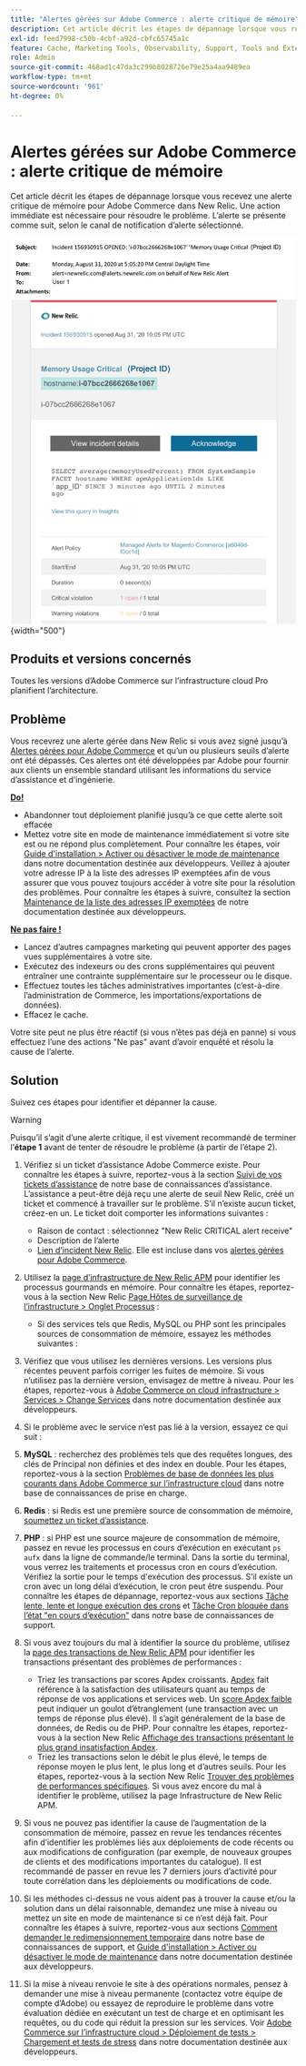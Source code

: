 ```yaml
---
title: "Alertes gérées sur Adobe Commerce : alerte critique de mémoire"
description: Cet article décrit les étapes de dépannage lorsque vous recevez une alerte critique de mémoire pour Adobe Commerce dans New Relic. Une action immédiate est nécessaire pour résoudre le problème. L’alerte se présente comme suit, selon le canal de notification d’alerte sélectionné.
exl-id: feed7998-c50b-4cbf-a92d-cbfc65745a1c
feature: Cache, Marketing Tools, Observability, Support, Tools and External Services
role: Admin
source-git-commit: 468ad1c47da3c299b8028726e79e25a4aa9489ea
workflow-type: tm+mt
source-wordcount: '961'
ht-degree: 0%

---
```


# Alertes gérées sur Adobe Commerce : alerte critique de mémoire

Cet article décrit les étapes de dépannage lorsque vous recevez une alerte critique de mémoire pour Adobe Commerce dans New Relic. Une action immédiate est nécessaire pour résoudre le problème. L’alerte se présente comme suit, selon le canal de notification d’alerte sélectionné.

![alerte critique sur le disque](assets/memory-critical-magento-managed.png){width="500"}

## Produits et versions concernés

Toutes les versions d’Adobe Commerce sur l’infrastructure cloud Pro planifient l’architecture.

## Problème

Vous recevrez une alerte gérée dans New Relic si vous avez signé jusqu’à [Alertes gérées pour Adobe Commerce](/help/support-tools/managed-alerts-for-adobe-commerce/managed-alerts-for-magento-commerce.md) et qu’un ou plusieurs seuils d’alerte ont été dépassés. Ces alertes ont été développées par Adobe pour fournir aux clients un ensemble standard utilisant les informations du service d’assistance et d’ingénierie.

<u> **Do!** </u>

* Abandonner tout déploiement planifié jusqu’à ce que cette alerte soit effacée
* Mettez votre site en mode de maintenance immédiatement si votre site est ou ne répond plus complètement. Pour connaître les étapes, voir [Guide d&#39;installation > Activer ou désactiver le mode de maintenance](https://devdocs.magento.com/guides/v2.4/install-gde/install/cli/install-cli-subcommands-maint.html?itm_source=devdocs&amp;itm_medium=search_page&amp;itm_campaign=federated_search&amp;itm_term=mainten) dans notre documentation destinée aux développeurs. Veillez à ajouter votre adresse IP à la liste des adresses IP exemptées afin de vous assurer que vous pouvez toujours accéder à votre site pour la résolution des problèmes. Pour connaître les étapes à suivre, consultez la section [Maintenance de la liste des adresses IP exemptées](https://devdocs.magento.com/guides/v2.4/install-gde/install/cli/install-cli-subcommands-maint.html?itm_source=devdocs&amp;itm_medium=search_page&amp;itm_campaign=federated_search&amp;itm_term=mainten#instgde-cli-maint-exempt) de notre documentation destinée aux développeurs.

<u>**Ne pas faire !**</u>

* Lancez d’autres campagnes marketing qui peuvent apporter des pages vues supplémentaires à votre site.
* Exécutez des indexeurs ou des crons supplémentaires qui peuvent entraîner une contrainte supplémentaire sur le processeur ou le disque.
* Effectuez toutes les tâches administratives importantes (c’est-à-dire l’administration de Commerce, les importations/exportations de données).
* Effacez le cache.

Votre site peut ne plus être réactif (si vous n’êtes pas déjà en panne) si vous effectuez l’une des actions &quot;Ne pas&quot; avant d’avoir enquêté et résolu la cause de l’alerte.

## Solution

Suivez ces étapes pour identifier et dépanner la cause.

>[!WARNING]
>
>Puisqu’il s’agit d’une alerte critique, il est vivement recommandé de terminer l’**étape 1** avant de tenter de résoudre le problème (à partir de l’étape 2).

1. Vérifiez si un ticket d’assistance Adobe Commerce existe. Pour connaître les étapes à suivre, reportez-vous à la section [Suivi de vos tickets d’assistance](/help/help-center-guide/help-center/magento-help-center-user-guide.md#track-tickets) de notre base de connaissances d’assistance. L’assistance a peut-être déjà reçu une alerte de seuil New Relic, créé un ticket et commencé à travailler sur le problème. S’il n’existe aucun ticket, créez-en un. Le ticket doit comporter les informations suivantes :
   * Raison de contact : sélectionnez &quot;New Relic CRITICAL alert receive&quot;
   * Description de l’alerte
   * [Lien d’incident New Relic](https://docs.newrelic.com/docs/alerts-applied-intelligence/new-relic-alerts/alert-incidents/view-violation-event-details-incidents). Elle est incluse dans vos [alertes gérées pour Adobe Commerce](/help/support-tools/managed-alerts-for-adobe-commerce/managed-alerts-for-magento-commerce.md).

1. Utilisez la [page d’infrastructure de New Relic APM](https://docs.newrelic.com/docs/infrastructure/infrastructure-ui-pages/infra-hosts-ui-page/) pour identifier les processus gourmands en mémoire. Pour connaître les étapes, reportez-vous à la section New Relic [Page Hôtes de surveillance de l’infrastructure > Onglet Processus](https://docs.newrelic.com/docs/infrastructure/infrastructure-ui-pages/infra-hosts-ui-page/#processes) :
   * Si des services tels que Redis, MySQL ou PHP sont les principales sources de consommation de mémoire, essayez les méthodes suivantes :
1. Vérifiez que vous utilisez les dernières versions. Les versions plus récentes peuvent parfois corriger les fuites de mémoire. Si vous n’utilisez pas la dernière version, envisagez de mettre à niveau. Pour les étapes, reportez-vous à [Adobe Commerce on cloud infrastructure > Services > Change Services](https://experienceleague.adobe.com/docs/commerce-cloud-service/user-guide/configure/service/services-yaml.html) dans notre documentation destinée aux développeurs.
1. Si le problème avec le service n’est pas lié à la version, essayez ce qui suit :
1. **MySQL** : recherchez des problèmes tels que des requêtes longues, des clés de Principal non définies et des index en double. Pour les étapes, reportez-vous à la section [Problèmes de base de données les plus courants dans Adobe Commerce sur l’infrastructure cloud](https://experienceleague.adobe.com/docs/commerce-operations/implementation-playbook/best-practices/maintenance/resolve-database-performance-issues.html) dans notre base de connaissances de prise en charge.
1. **Redis** : si Redis est une première source de consommation de mémoire, [soumettez un ticket d’assistance](/help/help-center-guide/help-center/magento-help-center-user-guide.md#submit-ticket).
1. **PHP** : si PHP est une source majeure de consommation de mémoire, passez en revue les processus en cours d’exécution en exécutant `ps aufx` dans la ligne de commande/le terminal. Dans la sortie du terminal, vous verrez les traitements et processus cron en cours d’exécution. Vérifiez la sortie pour le temps d&#39;exécution des processus. S’il existe un cron avec un long délai d’exécution, le cron peut être suspendu. Pour connaître les étapes de dépannage, reportez-vous aux sections [Tâche lente, lente et longue exécution des crons](/help/troubleshooting/miscellaneous/slow-performance-slow-and-long-running-crons.md) et [Tâche Cron bloquée dans l’état &quot;en cours d’exécution&quot;](https://support.magento.com/hc/en-us/articles/360033099451) dans notre base de connaissances de support.
1. Si vous avez toujours du mal à identifier la source du problème, utilisez la [page des transactions de New Relic APM](https://docs.newrelic.com/docs/apm/applications-menu/monitoring/transactions-page-find-specific-performance-problems) pour identifier les transactions présentant des problèmes de performances :
   * Triez les transactions par scores Apdex croissants. [Apdex](https://docs.newrelic.com/docs/apm/new-relic-apm/apdex/apdex-measure-user-satisfaction) fait référence à la satisfaction des utilisateurs quant au temps de réponse de vos applications et services web. Un [score Apdex faible](/help/support-tools/managed-alerts-for-adobe-commerce/managed-alerts-for-magento-commerce-apdex-warning-alert.md) peut indiquer un goulot d’étranglement (une transaction avec un temps de réponse plus élevé). Il s’agit généralement de la base de données, de Redis ou de PHP. Pour connaître les étapes, reportez-vous à la section New Relic [Affichage des transactions présentant le plus grand insatisfaction Apdex](https://docs.newrelic.com/docs/apm/new-relic-apm/apdex/view-your-apdex-score#apdex-dissat).
   * Triez les transactions selon le débit le plus élevé, le temps de réponse moyen le plus lent, le plus long et d’autres seuils. Pour les étapes, reportez-vous à la section New Relic [Trouver des problèmes de performances spécifiques](https://docs.newrelic.com/docs/apm/applications-menu/monitoring/transactions-page-find-specific-performance-problems). Si vous avez encore du mal à identifier le problème, utilisez la page Infrastructure de New Relic APM.
1. Si vous ne pouvez pas identifier la cause de l’augmentation de la consommation de mémoire, passez en revue les tendances récentes afin d’identifier les problèmes liés aux déploiements de code récents ou aux modifications de configuration (par exemple, de nouveaux groupes de clients et des modifications importantes du catalogue). Il est recommandé de passer en revue les 7 derniers jours d’activité pour toute corrélation dans les déploiements ou modifications de code.
1. Si les méthodes ci-dessus ne vous aident pas à trouver la cause et/ou la solution dans un délai raisonnable, demandez une mise à niveau ou mettez un site en mode de maintenance si ce n’est déjà fait. Pour connaître les étapes à suivre, reportez-vous aux sections [Comment demander le redimensionnement temporaire](/help/how-to/general/how-to-request-temporary-magento-upsize.md) dans notre base de connaissances de support, et [Guide d&#39;installation > Activer ou désactiver le mode de maintenance](https://devdocs.magento.com/guides/v2.4/install-gde/install/cli/install-cli-subcommands-maint.html?itm_source=devdocs&amp;itm_medium=search_page&amp;itm_campaign=federated_search&amp;itm_term=mainten) dans notre documentation destinée aux développeurs.
1. Si la mise à niveau renvoie le site à des opérations normales, pensez à demander une mise à niveau permanente (contactez votre équipe de compte d’Adobe) ou essayez de reproduire le problème dans votre évaluation dédiée en exécutant un test de charge et en optimisant les requêtes, ou du code qui réduit la pression sur les services. Voir [Adobe Commerce sur l’infrastructure cloud > Déploiement de tests > Chargement et tests de stress](https://devdocs.magento.com/cloud/live/stage-prod-test.html#loadtest) dans notre documentation destinée aux développeurs.
